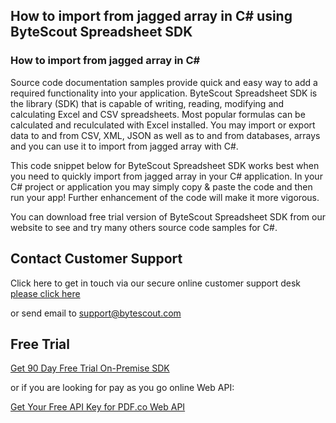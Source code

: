 ## How to import from jagged array in C# using ByteScout Spreadsheet SDK

### How to import from jagged array in C#

Source code documentation samples provide quick and easy way to add a required functionality into your application. ByteScout Spreadsheet SDK is the library (SDK) that is capable of writing, reading, modifying and calculating Excel and CSV spreadsheets. Most popular formulas can be calculated and reculculated with Excel installed. You may import or export data to and from CSV, XML, JSON as well as to and from databases, arrays and you can use it to import from jagged array with C#.

This code snippet below for ByteScout Spreadsheet SDK works best when you need to quickly import from jagged array in your C# application. In your C# project or application you may simply copy & paste the code and then run your app! Further enhancement of the code will make it more vigorous.

You can download free trial version of ByteScout Spreadsheet SDK from our website to see and try many others source code samples for C#.

## Contact Customer Support

Click here to get in touch via our secure online customer support desk [please click here](https://bytescout.zendesk.com/hc/en-us/requests/new?subject=ByteScout%20Spreadsheet%20SDK%20Question)

or send email to [support@bytescout.com](mailto:support@bytescout.com?subject=ByteScout%20Spreadsheet%20SDK%20Question) 

## Free Trial

[Get 90 Day Free Trial On-Premise SDK](https://bytescout.com/download/web-installer?utm_source=github-readme)

or if you are looking for pay as you go online Web API:

[Get Your Free API Key for PDF.co Web API](https://pdf.co/documentation/api?utm_source=github-readme)
